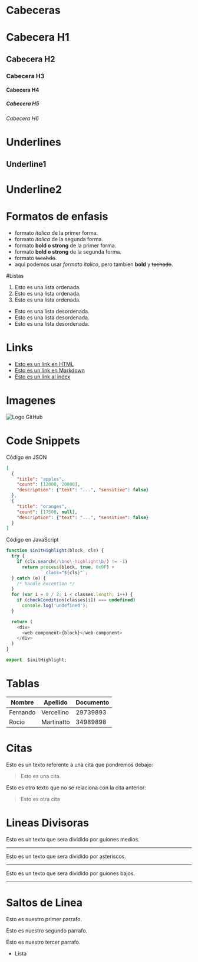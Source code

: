 # Cabeceras
# Cabecera H1
## Cabecera H2
### Cabecera H3
#### Cabecera H4
##### Cabecera H5
###### Cabecera H6

# Underlines

Underline1
--------------

Underline2
============

# Formatos de enfasis
- formato *italica* de la primer forma.
- formato _italica_ de la segunda forma.
- formato **bold o strong** de la primer forma.
- formato __bold o strong__ de la segunda forma.
- formato ~~tacahdo~~.
- aqui podemos usar *formato italico*, pero tambien **bold** y ~~tachado~~. 

#Listas
1. Esto es una lista ordenada.
2. Esto es una lista ordenada.
3. Esto es una lista ordenada.

- Esto es una lista desordenada.
- Esto es una lista desordenada.
- Esto es una lista desordenada.

# Links
- <a href="http://www.google.com">Esto es un link en HTML</a>
- [Esto es un link en Markdown](http://www.google.com)
- [Esto es un link al index](index.html) 

# Imagenes
![Logo GitHub](https://github.githubassets.com/images/modules/logos_page/GitHub-Mark.png)


# Code Snippets
Código en JSON
```JSON
[
  {
    "title": "apples",
    "count": [12000, 20000],
    "description": {"text": "...", "sensitive": false}
  },
  {
    "title": "oranges",
    "count": [17500, null],
    "description": {"text": "...", "sensitive": false}
  }
]
```

Código en JavaScript
```Javascript
function $initHighlight(block, cls) {
  try {
    if (cls.search(/\bno\-highlight\b/) != -1)
      return process(block, true, 0x0F) +
             ` class="${cls}"`;
  } catch (e) {
    /* handle exception */
  }
  for (var i = 0 / 2; i < classes.length; i++) {
    if (checkCondition(classes[i]) === undefined)
      console.log('undefined');
  }

  return (
    <div>
      <web-component>{block}</web-component>
    </div>
  )
}

export  $initHighlight;
```


# Tablas

| Nombre | Apellido | Documento|
| ------ | ---------| ---------|
|Fernando|Vercellino|29739893  |
|Rocio|Martinatto|34989898|

# Citas
Esto es un texto referente a una cita que pondremos debajo:
>Esto es una cita.

Esto es otro texto que no se relaciona con la cita anterior:
>Esto es otra cita

# Lineas Divisoras
Esto es un texto que sera dividido por guiones medios.

---

Esto es un texto que sera dividido por asteriscos.

***

Esto es un texto que sera dividido por guiones bajos.

___


# Saltos de Linea
Esto es nuestro primer parrafo.

Esto es nuestro segundo parrafo.

Esto es nuestro tercer parrafo.
- Lista


